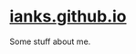 [ianks.github.io](https://ianks.github.io)
==========================================

Some stuff about me.

